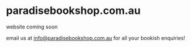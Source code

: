 # paradisebookshop.com.au   
website coming soon

email us at info@paradisebookshop.com.au for all your bookish enquiries!